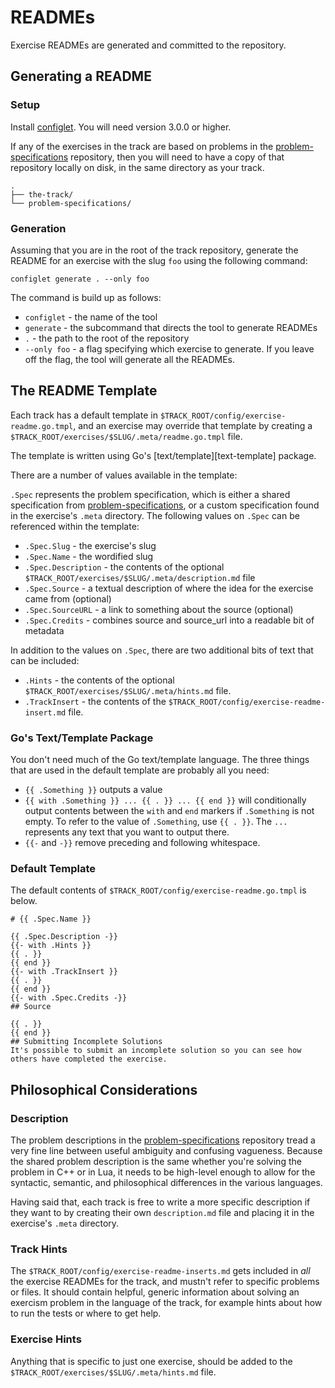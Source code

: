 ﻿# READMEs

Exercise READMEs are generated and committed to the repository.

## Generating a README

### Setup

Install [configlet][]. You will need version 3.0.0 or higher.

If any of the exercises in the track are based on problems in the [problem-specifications][] repository, then you will
need to have a copy of that repository locally on disk, in the same directory as your track.

```
.
├── the-track/
└── problem-specifications/
```

### Generation

Assuming that you are in the root of the track repository, generate the README for an exercise with the slug `foo` using the following command:

```
configlet generate . --only foo
```

The command is build up as follows:

* `configlet` - the name of the tool
* `generate` - the subcommand that directs the tool to generate READMEs
* `.` - the path to the root of the repository
* `--only foo` - a flag specifying which exercise to generate. If you leave off the flag, the tool will generate all the READMEs.


## The README Template

Each track has a default template in `$TRACK_ROOT/config/exercise-readme.go.tmpl`, and an exercise may override that template by creating a `$TRACK_ROOT/exercises/$SLUG/.meta/readme.go.tmpl` file.

The template is written using Go's [text/template][text-template] package.

There are a number of values available in the template:

`.Spec` represents the problem specification, which is either a shared specification from [problem-specifications][], or a custom specification found in the exercise's `.meta` directory. The following values on `.Spec` can be referenced within the template:

- `.Spec.Slug` - the exercise's slug
- `.Spec.Name` - the wordified slug
- `.Spec.Description` - the contents of the optional `$TRACK_ROOT/exercises/$SLUG/.meta/description.md` file
- `.Spec.Source` - a textual description of where the idea for the exercise came from (optional)
- `.Spec.SourceURL` - a link to something about the source (optional)
- `.Spec.Credits` - combines source and source_url into a readable bit of metadata

In addition to the values on `.Spec`, there are two additional bits of text that can be included:

- `.Hints` - the contents of the optional `$TRACK_ROOT/exercises/$SLUG/.meta/hints.md` file.
- `.TrackInsert` - the contents of the `$TRACK_ROOT/config/exercise-readme-insert.md` file.

### Go's Text/Template Package

You don't need much of the Go text/template language. The three things that are used in the default template are probably all you need:

* `{{ .Something }}` outputs a value
* `{{ with .Something }} ... {{ . }} ... {{ end }}` will conditionally output contents between the `with` and `end` markers if `.Something` is not empty. To refer to the value of `.Something`, use `{{ . }}`. The `...` represents any text that you want to output there.
* `{{-` and `-}}` remove preceding and following whitespace.

### Default Template

The default contents of `$TRACK_ROOT/config/exercise-readme.go.tmpl` is below.

```
# {{ .Spec.Name }}

{{ .Spec.Description -}}
{{- with .Hints }}
{{ . }}
{{ end }}
{{- with .TrackInsert }}
{{ . }}
{{ end }}
{{- with .Spec.Credits -}}
## Source

{{ . }}
{{ end }}
## Submitting Incomplete Solutions
It's possible to submit an incomplete solution so you can see how others have completed the exercise.
```

## Philosophical Considerations

### Description

The problem descriptions in the [problem-specifications][problem-specifications] repository tread a very fine line between useful ambiguity and confusing vagueness. Because the shared problem description is the same whether you're solving the problem in C++ or in Lua, it needs to be high-level enough to allow for the syntactic, semantic, and philosophical differences in the various languages.

Having said that, each track is free to write a more specific description if they want to by creating their own `description.md` file and placing it in the exercise's `.meta` directory.

### Track Hints

The `$TRACK_ROOT/config/exercise-readme-inserts.md` gets included in _all_ the exercise READMEs for the track, and mustn't refer to specific problems or files. It should contain helpful, generic information about solving an exercism problem in the language of the track, for example hints about how to run the tests or where to get help.

### Exercise Hints

Anything that is specific to just one exercise, should be added to the `$TRACK_ROOT/exercises/$SLUG/.meta/hints.md` file.

[problem-specifications]: https://github.com/exercism/problem-specifications/tree/master/exercises
[configlet]: https://github.com/exercism/configlet
